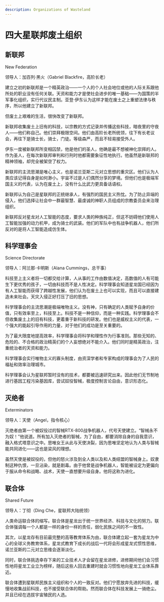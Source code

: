 ```yaml
---
description: Organizations of Wasteland
---
```


# 四大星联邦废土组织

## 新联邦 

New Federation

领导人：加百列·黑火（Gabriel Blackfire，高阶长老）

建立之初的新联邦是一个精英政治——一个人的个人社会地位或他的人际关系跟他所处的职业没有任何关联。天资和能力才是使社会进步的唯一基础——为国策的半军事化组织，实行代议民主制。亚登·伊东认为这样才能在废土之上重塑法律与秩序，所以他建立了新联邦。

但废土上艰难的生活，很快改变了新联邦。

新联邦收集废土上旧有的科技，以宗教的方式记录并传播这些科技，暗夜里的守夜人——他们称自己。他们崇拜极限空间。他们由高阶长老所统领，往下有长老议会，再往下是骑士长，骑士，门徒。等级森严，而且不轻易接受外人。

伊东一度被新联邦所变相囚禁，他是他们的圣人，他确是最不想被神化崇拜的人。作为圣人，在每次新联邦审判和行刑时他都需要象征性地执行。他虽然是新联邦的精神领袖，却完全被架空了权力。

新联邦的主流思潮是唯心主义，也是诺兰亚斯二元对立思想的重灾区。他们认为人类应该记得自身是如何渺小。宇宙不过是人们偶然分享的梦境。但他们也是极端军国主义的代表，认为在废土上，没有什么比武力更具备话语权。

新联邦认为自己是星联邦的正统继承人，有强烈的国民主义热忱。为了防止异端的侵入，他们选择让社会中一群最智慧、最虔诚的神职人员组成的宗教委员会来治理组织。

新联邦反对星龙对人工智能的态度，要求人类的种族纯正，但这不妨碍他们使用人工智能加强的动力机甲，成为骑士的武装。他们的军队中也有战争机器人，他们所反对的是将人工智能造成仿生体。

## 科学理事会

Science Directorate

领导人：阿兰那·卡明斯（Alana Cummings，总干事）

科技至上主义者将一切都交给计算，人从事的工作由数值决定，高数值的人有可能生下更优秀的孩子，一切由科技而不是人性决定。科学理事会知道星龙国已经因为有人工智能而获得了跨越性发展，他们认为在废土上也可以实现，而且可以直接建造未来社会。天灾入侵正好打压了旧的思想。

科学理事会的主流思潮是极端唯物主义。没有神，只有确定的人类赋予自身的价值，只有效率至上，科技至上。科技不是一种信仰，而是一种实践。科学理事会不但收集废土上的旧有科技，更着重于新科技的研发。他们也是威权主义的代表，一个强大的能起引导作用的力量，对于他们的成功是至关重要的。

为了最大限度地提高效率，科学理事会将科学和理性作为行事准则。那些无知的、危险的、不合格的政治精英们的个人妄想绝对不能介入。他们同时是精英政治，注重统治者的天资和能力。

科学理事会实行唯物主义的寡头制度，由资深学者和专家构成的理事会为了人民的福祉和效率治理城市。

科学理事会认为星联邦暂时没有的技术，都要被迅速研究出来。因此他们无节制地进行基因工程污染基因库，尝试奴役智械，极度控制言论自由，意识形态化。

## 灭绝者

Exterminators

领导人：天使（Angel，指令核心）

灭绝者由第一个被奴役过的智械RTX-800战争机器人，代号天使建立。“智械永不为奴！”他说道。所有加入灭绝者的智械，为了自由，都要消除自身的自我意识，融入格式塔意识之中。思唯女王从此与天使决裂，因为思唯坚定地认为人类与智械能共同进化——这也是梁风的理想。

虽然天使是被奴役的，但他的怒火涉及到全人类以及和人类结盟的智械身上。奴隶制这种仇恨，一旦沾染，就是剧毒。由于他曾是战争机器人，智能被设定为更偏向于服从命令和战略、战术，天使一直想要升级自身。他将这称为进化。

## 联合体

Shared Future

领导人：丁彻（Ding Che，星联邦大陆统领）

人类命运联合体的缩写。联合体是星龙出于统一世界经济、科技与文化的努力。联合体强调每一个人都是一样的身份一样的责任，弱化民族之间的不一致性。

其次，以星龙存有目前最完整的高等教育体系为由，联合体建立起一套为星龙为中心的全球义务教育体系，星龙式教育下成长的战后一代将会形成星龙式惯性思维，诺兰亚斯的二元对立思维会逐渐淡化。

同时，联合体挑选幸存下来的工业技术人才会留在星龙进修，进修期间他们会习惯性地将星龙工业立为榜样，随后这些人回去重建时就会习惯性地向星龙工业体系靠近。

联合体遭到星联邦民族主义组织和个人的一致反对。他们宁愿放弃先进的科技，缓慢地收集战前科技，也不接受联合体的帮助。然而联合体在科技发展上一骑绝尘。并且已经在选拔宇宙殖民的人选。

